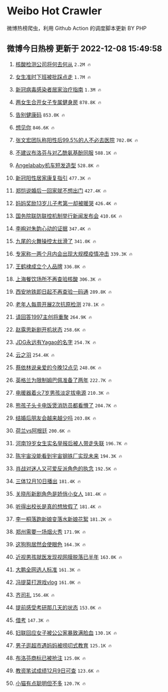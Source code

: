 # Weibo Hot Crawler 



微博热榜爬虫，利用 Github Action 的调度脚本更新 BY PHP 


## 微博今日热榜 更新于 2022-12-08 15:49:58 
1. [核酸检测公司将何去何从](https://s.weibo.com/weibo?q=%23%E6%A0%B8%E9%85%B8%E6%A3%80%E6%B5%8B%E5%85%AC%E5%8F%B8%E5%B0%86%E4%BD%95%E5%8E%BB%E4%BD%95%E4%BB%8E%23&t=31&band_rank=1&Refer=top) `2.2M 🔥` 

1. [女生准时下班被批踩点走](https://s.weibo.com/weibo?q=%23%E5%A5%B3%E7%94%9F%E5%87%86%E6%97%B6%E4%B8%8B%E7%8F%AD%E8%A2%AB%E6%89%B9%E8%B8%A9%E7%82%B9%E8%B5%B0%23&t=31&band_rank=2&Refer=top) `1.7M 🔥` 

1. [新冠病毒感染者居家治疗指南](https://s.weibo.com/weibo?q=%23%E6%96%B0%E5%86%A0%E7%97%85%E6%AF%92%E6%84%9F%E6%9F%93%E8%80%85%E5%B1%85%E5%AE%B6%E6%B2%BB%E7%96%97%E6%8C%87%E5%8D%97%23&t=31&band_rank=3&Refer=top) `1.3M 🔥` 

1. [两女生合开女子专属健身房](https://s.weibo.com/weibo?q=%23%E4%B8%A4%E5%A5%B3%E7%94%9F%E5%90%88%E5%BC%80%E5%A5%B3%E5%AD%90%E4%B8%93%E5%B1%9E%E5%81%A5%E8%BA%AB%E6%88%BF%23&t=31&band_rank=4&Refer=top) `878.8K 🔥` 

1. [告别健康码](https://s.weibo.com/weibo?q=%23%E5%91%8A%E5%88%AB%E5%81%A5%E5%BA%B7%E7%A0%81%23&t=31&band_rank=5&Refer=top) `853.0K 🔥` 

1. [想见你](https://s.weibo.com/weibo?q=%E6%83%B3%E8%A7%81%E4%BD%A0&t=31&band_rank=6&Refer=top) `846.6K 🔥` 

1. [张文宏团队称阳性后99.5%的人不必去医院](https://s.weibo.com/weibo?q=%23%E5%BC%A0%E6%96%87%E5%AE%8F%E5%9B%A2%E9%98%9F%E7%A7%B0%E9%98%B3%E6%80%A7%E5%90%8E99.5%25%E7%9A%84%E4%BA%BA%E4%B8%8D%E5%BF%85%E5%8E%BB%E5%8C%BB%E9%99%A2%23&t=31&band_rank=7&Refer=top) `702.0K 🔥` 

1. [不建议布洛芬与对乙酰氨基酚同服](https://s.weibo.com/weibo?q=%23%E4%B8%8D%E5%BB%BA%E8%AE%AE%E5%B8%83%E6%B4%9B%E8%8A%AC%E4%B8%8E%E5%AF%B9%E4%B9%99%E9%85%B0%E6%B0%A8%E5%9F%BA%E9%85%9A%E5%90%8C%E6%9C%8D%23&t=31&band_rank=8&Refer=top) `588.1K 🔥` 

1. [Angelababy机车短发造型](https://s.weibo.com/weibo?q=%23Angelababy%E6%9C%BA%E8%BD%A6%E7%9F%AD%E5%8F%91%E9%80%A0%E5%9E%8B%23&t=31&band_rank=9&Refer=top) `528.8K 🔥` 

1. [新冠阳性居家康复指引](https://s.weibo.com/weibo?q=%23%E6%96%B0%E5%86%A0%E9%98%B3%E6%80%A7%E5%B1%85%E5%AE%B6%E5%BA%B7%E5%A4%8D%E6%8C%87%E5%BC%95%23&t=31&band_rank=10&Refer=top) `477.3K 🔥` 

1. [郑恺说婚后一回家就不想出门](https://s.weibo.com/weibo?q=%23%E9%83%91%E6%81%BA%E8%AF%B4%E5%A9%9A%E5%90%8E%E4%B8%80%E5%9B%9E%E5%AE%B6%E5%B0%B1%E4%B8%8D%E6%83%B3%E5%87%BA%E9%97%A8%23&t=31&band_rank=11&Refer=top) `427.4K 🔥` 

1. [妈妈奖励13岁儿子考第一却被暖哭](https://s.weibo.com/weibo?q=%23%E5%A6%88%E5%A6%88%E5%A5%96%E5%8A%B113%E5%B2%81%E5%84%BF%E5%AD%90%E8%80%83%E7%AC%AC%E4%B8%80%E5%8D%B4%E8%A2%AB%E6%9A%96%E5%93%AD%23&t=31&band_rank=12&Refer=top) `426.4K 🔥` 

1. [国务院联防联控机制举行新闻发布会](https://s.weibo.com/weibo?q=%23%E5%9B%BD%E5%8A%A1%E9%99%A2%E8%81%94%E9%98%B2%E8%81%94%E6%8E%A7%E6%9C%BA%E5%88%B6%E4%B8%BE%E8%A1%8C%E6%96%B0%E9%97%BB%E5%8F%91%E5%B8%83%E4%BC%9A%23&t=31&band_rank=13&Refer=top) `410.6K 🔥` 

1. [李峋对朱韵心动的证据](https://s.weibo.com/weibo?q=%23%E6%9D%8E%E5%B3%8B%E5%AF%B9%E6%9C%B1%E9%9F%B5%E5%BF%83%E5%8A%A8%E7%9A%84%E8%AF%81%E6%8D%AE%23&t=31&band_rank=14&Refer=top) `347.4K 🔥` 

1. [九尾的火舞操控太丝滑了](https://s.weibo.com/weibo?q=%23%E4%B9%9D%E5%B0%BE%E7%9A%84%E7%81%AB%E8%88%9E%E6%93%8D%E6%8E%A7%E5%A4%AA%E4%B8%9D%E6%BB%91%E4%BA%86%23&t=31&band_rank=15&Refer=top) `341.0K 🔥` 

1. [专家称一两个月内会出现大规模疫情冲击](https://s.weibo.com/weibo?q=%23%E4%B8%93%E5%AE%B6%E7%A7%B0%E4%B8%80%E4%B8%A4%E4%B8%AA%E6%9C%88%E5%86%85%E4%BC%9A%E5%87%BA%E7%8E%B0%E5%A4%A7%E8%A7%84%E6%A8%A1%E7%96%AB%E6%83%85%E5%86%B2%E5%87%BB%23&t=31&band_rank=16&Refer=top) `339.3K 🔥` 

1. [王鹤棣成立个人品牌](https://s.weibo.com/weibo?q=%23%E7%8E%8B%E9%B9%A4%E6%A3%A3%E6%88%90%E7%AB%8B%E4%B8%AA%E4%BA%BA%E5%93%81%E7%89%8C%23&t=31&band_rank=17&Refer=top) `336.8K 🔥` 

1. [上海餐饮场所不再查验核酸](https://s.weibo.com/weibo?q=%23%E4%B8%8A%E6%B5%B7%E9%A4%90%E9%A5%AE%E5%9C%BA%E6%89%80%E4%B8%8D%E5%86%8D%E6%9F%A5%E9%AA%8C%E6%A0%B8%E9%85%B8%23&t=31&band_rank=18&Refer=top) `306.3K 🔥` 

1. [西安地铁即日起不再查验一码通](https://s.weibo.com/weibo?q=%23%E8%A5%BF%E5%AE%89%E5%9C%B0%E9%93%81%E5%8D%B3%E6%97%A5%E8%B5%B7%E4%B8%8D%E5%86%8D%E6%9F%A5%E9%AA%8C%E4%B8%80%E7%A0%81%E9%80%9A%23&t=31&band_rank=19&Refer=top) `289.8K 🔥` 

1. [老年人每周开展2次抗原检测](https://s.weibo.com/weibo?q=%23%E8%80%81%E5%B9%B4%E4%BA%BA%E6%AF%8F%E5%91%A8%E5%BC%80%E5%B1%952%E6%AC%A1%E6%8A%97%E5%8E%9F%E6%A3%80%E6%B5%8B%23&t=31&band_rank=20&Refer=top) `278.1K 🔥` 

1. [请回答1997主创将重聚](https://s.weibo.com/weibo?q=%23%E8%AF%B7%E5%9B%9E%E7%AD%941997%E4%B8%BB%E5%88%9B%E5%B0%86%E9%87%8D%E8%81%9A%23&t=31&band_rank=21&Refer=top) `264.9K 🔥` 

1. [赵露思新剧开机状态](https://s.weibo.com/weibo?q=%23%E8%B5%B5%E9%9C%B2%E6%80%9D%E6%96%B0%E5%89%A7%E5%BC%80%E6%9C%BA%E7%8A%B6%E6%80%81%23&t=31&band_rank=22&Refer=top) `258.6K 🔥` 

1. [JDG永远有Yagao的名字](https://s.weibo.com/weibo?q=%23JDG%E6%B0%B8%E8%BF%9C%E6%9C%89Yagao%E7%9A%84%E5%90%8D%E5%AD%97%23&t=31&band_rank=23&Refer=top) `254.7K 🔥` 

1. [云之羽](https://s.weibo.com/weibo?q=%E4%BA%91%E4%B9%8B%E7%BE%BD&t=31&band_rank=24&Refer=top) `254.4K 🔥` 

1. [蔡依林说亲爱的今晚12点见](https://s.weibo.com/weibo?q=%23%E8%94%A1%E4%BE%9D%E6%9E%97%E8%AF%B4%E4%BA%B2%E7%88%B1%E7%9A%84%E4%BB%8A%E6%99%9A12%E7%82%B9%E8%A7%81%23&t=31&band_rank=25&Refer=top) `248.0K 🔥` 

1. [英格兰为限制姆巴佩准备了两年](https://s.weibo.com/weibo?q=%23%E8%8B%B1%E6%A0%BC%E5%85%B0%E4%B8%BA%E9%99%90%E5%88%B6%E5%A7%86%E5%B7%B4%E4%BD%A9%E5%87%86%E5%A4%87%E4%BA%86%E4%B8%A4%E5%B9%B4%23&t=31&band_rank=26&Refer=top) `222.7K 🔥` 

1. [电暖器着火7岁男孩淡定拔电源](https://s.weibo.com/weibo?q=%23%E7%94%B5%E6%9A%96%E5%99%A8%E7%9D%80%E7%81%AB7%E5%B2%81%E7%94%B7%E5%AD%A9%E6%B7%A1%E5%AE%9A%E6%8B%94%E7%94%B5%E6%BA%90%23&t=31&band_rank=27&Refer=top) `210.3K 🔥` 

1. [熊孩子头卡电饭煲消防员都看懵了](https://s.weibo.com/weibo?q=%23%E7%86%8A%E5%AD%A9%E5%AD%90%E5%A4%B4%E5%8D%A1%E7%94%B5%E9%A5%AD%E7%85%B2%E6%B6%88%E9%98%B2%E5%91%98%E9%83%BD%E7%9C%8B%E6%87%B5%E4%BA%86%23&t=31&band_rank=28&Refer=top) `204.7K 🔥` 

1. [结婚后朋友会越来越少吗](https://s.weibo.com/weibo?q=%23%E7%BB%93%E5%A9%9A%E5%90%8E%E6%9C%8B%E5%8F%8B%E4%BC%9A%E8%B6%8A%E6%9D%A5%E8%B6%8A%E5%B0%91%E5%90%97%23&t=31&band_rank=29&Refer=top) `203.8K 🔥` 

1. [荷兰vs阿根廷](https://s.weibo.com/weibo?q=%23%E8%8D%B7%E5%85%B0vs%E9%98%BF%E6%A0%B9%E5%BB%B7%23&t=31&band_rank=30&Refer=top) `200.6K 🔥` 

1. [河南19岁女生实名举报后被人带走失联](https://s.weibo.com/weibo?q=%23%E6%B2%B3%E5%8D%9719%E5%B2%81%E5%A5%B3%E7%94%9F%E5%AE%9E%E5%90%8D%E4%B8%BE%E6%8A%A5%E5%90%8E%E8%A2%AB%E4%BA%BA%E5%B8%A6%E8%B5%B0%E5%A4%B1%E8%81%94%23&t=31&band_rank=31&Refer=top) `196.7K 🔥` 

1. [陈宇宙没能看到宇宙钢铁厂实现未来](https://s.weibo.com/weibo?q=%23%E9%99%88%E5%AE%87%E5%AE%99%E6%B2%A1%E8%83%BD%E7%9C%8B%E5%88%B0%E5%AE%87%E5%AE%99%E9%92%A2%E9%93%81%E5%8E%82%E5%AE%9E%E7%8E%B0%E6%9C%AA%E6%9D%A5%23&t=31&band_rank=32&Refer=top) `194.3K 🔥` 

1. [肖战对迷人又可爱反派角色的执念](https://s.weibo.com/weibo?q=%23%E8%82%96%E6%88%98%E5%AF%B9%E8%BF%B7%E4%BA%BA%E5%8F%88%E5%8F%AF%E7%88%B1%E5%8F%8D%E6%B4%BE%E8%A7%92%E8%89%B2%E7%9A%84%E6%89%A7%E5%BF%B5%23&t=31&band_rank=33&Refer=top) `192.5K 🔥` 

1. [三体12月10日播出](https://s.weibo.com/weibo?q=%23%E4%B8%89%E4%BD%9312%E6%9C%8810%E6%97%A5%E6%92%AD%E5%87%BA%23&t=31&band_rank=34&Refer=top) `181.4K 🔥` 

1. [关晓彤新剧角色是娇俏小女人](https://s.weibo.com/weibo?q=%23%E5%85%B3%E6%99%93%E5%BD%A4%E6%96%B0%E5%89%A7%E8%A7%92%E8%89%B2%E6%98%AF%E5%A8%87%E4%BF%8F%E5%B0%8F%E5%A5%B3%E4%BA%BA%23&t=31&band_rank=35&Refer=top) `181.4K 🔥` 

1. [听得出校长是真的想放假了](https://s.weibo.com/weibo?q=%23%E5%90%AC%E5%BE%97%E5%87%BA%E6%A0%A1%E9%95%BF%E6%98%AF%E7%9C%9F%E7%9A%84%E6%83%B3%E6%94%BE%E5%81%87%E4%BA%86%23&t=31&band_rank=36&Refer=top) `181.4K 🔥` 

1. [李一桐落跑新娘变落水新娘花絮](https://s.weibo.com/weibo?q=%23%E6%9D%8E%E4%B8%80%E6%A1%90%E8%90%BD%E8%B7%91%E6%96%B0%E5%A8%98%E5%8F%98%E8%90%BD%E6%B0%B4%E6%96%B0%E5%A8%98%E8%8A%B1%E7%B5%AE%23&t=31&band_rank=37&Refer=top) `181.2K 🔥` 

1. [郑州需要一场烟火秀](https://s.weibo.com/weibo?q=%23%E9%83%91%E5%B7%9E%E9%9C%80%E8%A6%81%E4%B8%80%E5%9C%BA%E7%83%9F%E7%81%AB%E7%A7%80%23&t=31&band_rank=38&Refer=top) `171.9K 🔥` 

1. [这狗狗居然会使眼色](https://s.weibo.com/weibo?q=%23%E8%BF%99%E7%8B%97%E7%8B%97%E5%B1%85%E7%84%B6%E4%BC%9A%E4%BD%BF%E7%9C%BC%E8%89%B2%23&t=31&band_rank=39&Refer=top) `164.3K 🔥` 

1. [近视男孩就医发现视网膜脱落已半年](https://s.weibo.com/weibo?q=%23%E8%BF%91%E8%A7%86%E7%94%B7%E5%AD%A9%E5%B0%B1%E5%8C%BB%E5%8F%91%E7%8E%B0%E8%A7%86%E7%BD%91%E8%86%9C%E8%84%B1%E8%90%BD%E5%B7%B2%E5%8D%8A%E5%B9%B4%23&t=31&band_rank=40&Refer=top) `163.0K 🔥` 

1. [大鹏全网选人标准](https://s.weibo.com/weibo?q=%23%E5%A4%A7%E9%B9%8F%E5%85%A8%E7%BD%91%E9%80%89%E4%BA%BA%E6%A0%87%E5%87%86%23&t=31&band_rank=41&Refer=top) `161.3K 🔥` 

1. [冯提莫打游戏vlog](https://s.weibo.com/weibo?q=%23%E5%86%AF%E6%8F%90%E8%8E%AB%E6%89%93%E6%B8%B8%E6%88%8Fvlog%23&t=31&band_rank=42&Refer=top) `161.0K 🔥` 

1. [齐司礼](https://s.weibo.com/weibo?q=%E9%BD%90%E5%8F%B8%E7%A4%BC&t=31&band_rank=43&Refer=top) `156.4K 🔥` 

1. [提前感受考研那几天的状态](https://s.weibo.com/weibo?q=%23%E6%8F%90%E5%89%8D%E6%84%9F%E5%8F%97%E8%80%83%E7%A0%94%E9%82%A3%E5%87%A0%E5%A4%A9%E7%9A%84%E7%8A%B6%E6%80%81%23&t=31&band_rank=44&Refer=top) `153.0K 🔥` 

1. [借考](https://s.weibo.com/weibo?q=%23%E5%80%9F%E8%80%83%23&t=31&band_rank=45&Refer=top) `147.3K 🔥` 

1. [妇联回应女子被公公家暴致满脸血](https://s.weibo.com/weibo?q=%23%E5%A6%87%E8%81%94%E5%9B%9E%E5%BA%94%E5%A5%B3%E5%AD%90%E8%A2%AB%E5%85%AC%E5%85%AC%E5%AE%B6%E6%9A%B4%E8%87%B4%E6%BB%A1%E8%84%B8%E8%A1%80%23&t=31&band_rank=46&Refer=top) `130.1K 🔥` 

1. [男子逛超市遇妈妈被唠叨式教育](https://s.weibo.com/weibo?q=%23%E7%94%B7%E5%AD%90%E9%80%9B%E8%B6%85%E5%B8%82%E9%81%87%E5%A6%88%E5%A6%88%E8%A2%AB%E5%94%A0%E5%8F%A8%E5%BC%8F%E6%95%99%E8%82%B2%23&t=31&band_rank=47&Refer=top) `125.1K 🔥` 

1. [布洛芬商标已被抢注](https://s.weibo.com/weibo?q=%23%E5%B8%83%E6%B4%9B%E8%8A%AC%E5%95%86%E6%A0%87%E5%B7%B2%E8%A2%AB%E6%8A%A2%E6%B3%A8%23&t=31&band_rank=48&Refer=top) `125.0K 🔥` 

1. [教资笔试成绩12月9日可查](https://s.weibo.com/weibo?q=%23%E6%95%99%E8%B5%84%E7%AC%94%E8%AF%95%E6%88%90%E7%BB%A912%E6%9C%889%E6%97%A5%E5%8F%AF%E6%9F%A5%23&t=31&band_rank=49&Refer=top) `123.6K 🔥` 

1. [小猫有点聪明但不多](https://s.weibo.com/weibo?q=%23%E5%B0%8F%E7%8C%AB%E6%9C%89%E7%82%B9%E8%81%AA%E6%98%8E%E4%BD%86%E4%B8%8D%E5%A4%9A%23&t=31&band_rank=50&Refer=top) `120.7K 🔥` 

